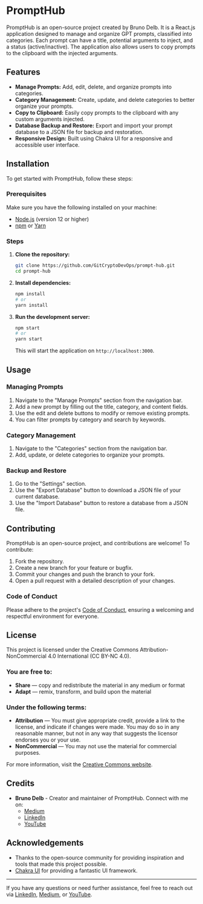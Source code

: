 # PromptHub

PromptHub is an open-source project created by Bruno Delb. It is a React.js application designed to manage and organize GPT prompts, classified into categories. Each prompt can have a title, potential arguments to inject, and a status (active/inactive). The application also allows users to copy prompts to the clipboard with the injected arguments.

## Features

- **Manage Prompts:** Add, edit, delete, and organize prompts into categories.
- **Category Management:** Create, update, and delete categories to better organize your prompts.
- **Copy to Clipboard:** Easily copy prompts to the clipboard with any custom arguments injected.
- **Database Backup and Restore:** Export and import your prompt database to a JSON file for backup and restoration.
- **Responsive Design:** Built using Chakra UI for a responsive and accessible user interface.

## Installation

To get started with PromptHub, follow these steps:

### Prerequisites

Make sure you have the following installed on your machine:

- [Node.js](https://nodejs.org/) (version 12 or higher)
- [npm](https://www.npmjs.com/) or [Yarn](https://yarnpkg.com/)

### Steps

1. **Clone the repository:**

    ```bash
    git clone https://github.com/GitCryptoDevOps/prompt-hub.git
    cd prompt-hub
    ```

2. **Install dependencies:**

    ```bash
    npm install
    # or
    yarn install
    ```

3. **Run the development server:**

    ```bash
    npm start
    # or
    yarn start
    ```

    This will start the application on `http://localhost:3000`.

## Usage

### Managing Prompts

1. Navigate to the "Manage Prompts" section from the navigation bar.
2. Add a new prompt by filling out the title, category, and content fields.
3. Use the edit and delete buttons to modify or remove existing prompts.
4. You can filter prompts by category and search by keywords.

### Category Management

1. Navigate to the "Categories" section from the navigation bar.
2. Add, update, or delete categories to organize your prompts.

### Backup and Restore

1. Go to the "Settings" section.
2. Use the "Export Database" button to download a JSON file of your current database.
3. Use the "Import Database" button to restore a database from a JSON file.

## Contributing

PromptHub is an open-source project, and contributions are welcome! To contribute:

1. Fork the repository.
2. Create a new branch for your feature or bugfix.
3. Commit your changes and push the branch to your fork.
4. Open a pull request with a detailed description of your changes.

### Code of Conduct

Please adhere to the project's [Code of Conduct](https://www.contributor-covenant.org/version/2/0/code_of_conduct/), ensuring a welcoming and respectful environment for everyone.

## License

This project is licensed under the Creative Commons Attribution-NonCommercial 4.0 International (CC BY-NC 4.0).

### You are free to:

- **Share** — copy and redistribute the material in any medium or format
- **Adapt** — remix, transform, and build upon the material

### Under the following terms:

- **Attribution** — You must give appropriate credit, provide a link to the license, and indicate if changes were made. You may do so in any reasonable manner, but not in any way that suggests the licensor endorses you or your use.
- **NonCommercial** — You may not use the material for commercial purposes.

For more information, visit the [Creative Commons website](https://creativecommons.org/licenses/by-nc/4.0/).

## Credits

- **Bruno Delb** - Creator and maintainer of PromptHub. Connect with me on:
  - [Medium](https://medium.com/@bruno_delb)
  - [LinkedIn](https://www.linkedin.com/in/brunodelb)
  - [YouTube](https://www.youtube.com/channel/UCBrunoDelb)

## Acknowledgements

- Thanks to the open-source community for providing inspiration and tools that made this project possible.
- [Chakra UI](https://chakra-ui.com/) for providing a fantastic UI framework.

---

If you have any questions or need further assistance, feel free to reach out via [LinkedIn](https://www.linkedin.com/in/brunodelb), [Medium](https://medium.com/@bruno_delb), or [YouTube](https://www.youtube.com/channel/UCBrunoDelb).
